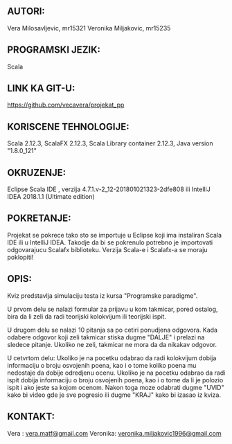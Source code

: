 
AUTORI: 
------------
Vera Milosavljevic, mr15321
Veronika Miljakovic, mr15235

PROGRAMSKI JEZIK:
----------------------------------------
Scala

LINK KA GIT-U:
----------------------------------------
https://github.com/vecavera/projekat_pp

KORISCENE TEHNOLOGIJE: 
----------------------------------------
Scala 2.12.3, ScalaFX 2.12.3, Scala Library container 2.12.3, Java version "1.8.0_121"

OKRUZENJE:
----------------------------------------
Eclipse Scala IDE , verzija 4.7.1.v-2_12-201801021323-2dfe808 ili IntelliJ IDEA 2018.1.1 (Ultimate edition)


POKRETANJE: 
----------------------------------------
Projekat se pokrece tako sto se importuje u Eclipse koji ima instaliran Scala IDE ili u IntelliJ IDEA. Takodje da bi se pokrenulo potrebno je importovati odgovarajucu Scalafx biblioteku. Verzija Scala-e i Scalafx-a se moraju poklopiti!


OPIS:
----------------------------------------
Kviz predstavlja simulaciju testa iz kursa "Programske paradigme".  

U prvom delu se nalazi formular za prijavu u kom takmicar, pored ostalog, bira da li zeli da radi teorijski kolokvijum ili teorijski ispit.

U drugom delu se nalazi 10 pitanja sa po cetiri ponudjena odgovora. Kada odabere odgovor koji zeli takmicar stiska dugme "DALJE" i prelazi na sledece pitanje.
 Ukoliko ne zeli, takmicar ne mora da da nikakav odgovor. 

U cetvrtom delu:
	Ukoliko je na pocetku odabrao da radi kolokvijum dobija informaciju o broju osvojenih poena, kao i o tome koliko poena mu nedostaje da dobije odredjenu ocenu.
	Ukoliko je na pocetku odabrao da radi ispit dobija informaciju o broju osvojenih poena, kao i o tome da li je polozio ispit i ako jeste sa kojom ocenom.
Nakon toga moze odabrati dugme "UVID" kako bi video gde je sve pogresio ili dugme "KRAJ" kako bi izasao iz kviza.



KONTAKT:
-----------------------------------------
Vera : vera.matf@gmail.com
Veronika: veronika.miljakovic1996@gmail.com
